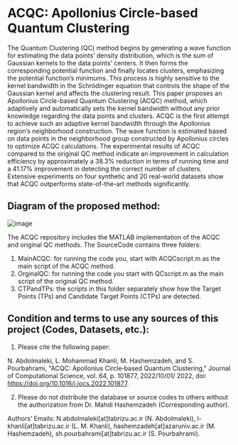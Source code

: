 # ACQC: Apollonius Circle-based Quantum Clustering

The Quantum Clustering (QC) method begins by generating a wave function for estimating the data points’ density distribution, which is the sum of Gaussian kernels to the data points’ centers. It then forms the corresponding potential function and finally locates clusters, emphasizing the potential function’s minimums. This process is highly sensitive to the kernel bandwidth in the Schrödinger equation that controls the shape of the Gaussian kernel and affects the clustering result. This paper proposes an Apollonius Circle-based Quantum Clustering (ACQC) method, which adaptively and automatically sets the kernel bandwidth without any prior knowledge regarding the data points and clusters. ACQC is the first attempt to achieve such an adaptive kernel bandwidth through the Apollonius region’s neighborhood construction. The wave function is estimated based on data points in the neighborhood group constructed by Apollonius circles to optimize ACQC calculations. The experimental results of ACQC compared to the original QC method indicate an improvement in calculation efficiency by approximately a 38.3% reduction in terms of running time and a 41.17% improvement in detecting the correct number of clusters. Extensive experiments on four synthetic and 20 real-world datasets show that ACQC outperforms state-of-the-art methods significantly.


## Diagram of the proposed method:

![image](https://github.com/M-Hashemzadeh/ACQC/assets/59253242/eed3365e-1d0a-406b-ac41-e96dc769c3aa)


The ACQC repository includes the MATLAB implementation of the ACQC and original QC methods. The SourceCode contains three folders:

1) MainACQC: for running the code you, start with ACQCscript.m as the main script of the ACQC method.
2) OrginalQC: for running the code you start with QCscript.m as the main script of the original QC method.
3) CTPandTPs: the scripts in this folder separately show how the Target Points (TPs) and Candidate Target Points (CTPs) are detected.


## Condition and terms to use any sources of this project (Codes, Datasets, etc.):

1) Please cite the following paper:

N. Abdolmaleki, L. Mohammad Khanli, M. Hashemzadeh, and S. Pourbahrami, "ACQC: Apollonius Circle‐based Quantum Clustering," Journal of Computational Science, vol. 64, p. 101877, 2022/10/01/ 2022, doi: https://doi.org/10.1016/j.jocs.2022.101877.

2) Please do not distribute the database or source codes to others without the authorization from Dr. Mahdi Hashemzadeh (Corresponding author).

Authors’ Emails: N.abdolmaleki[at]tabrizu.ac.ir (N. Abdolmaleki), l-khanli[at]tabrizu.ac.ir (L. M. Khanli), hashemzadeh[at]azaruniv.ac.ir (M. Hashemzadeh), sh.pourbahrami[at]tabrizu.ac.ir (S. Pourbahrami).

